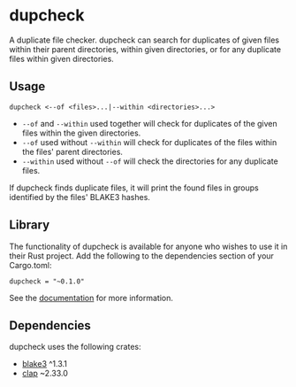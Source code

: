 # dupcheck

A duplicate file checker.  dupcheck can search for duplicates of given files within their parent directories, within given directories, or for any duplicate files within given directories.

## Usage

```
dupcheck <--of <files>...|--within <directories>...>
```

* `--of` and `--within` used together will check for duplicates of the given files within the given directories.
* `--of` used without `--within` will check for duplicates of the files within the files' parent directories.
* `--within` used without `--of` will check the directories for any duplicate files.

If dupcheck finds duplicate files, it will print the found files in groups identified by the files' BLAKE3 hashes.

## Library

The functionality of dupcheck is available for anyone who wishes to use it in their Rust project.  Add the following to the dependencies section of your Cargo.toml:

`dupcheck = "~0.1.0"`

See the [documentation](https://docs.rs/dupcheck) for more information.

## Dependencies

dupcheck uses the following crates:

* [blake3](https://crates.io/crates/blake3) ^1.3.1
* [clap](https://crates.io/crates/clap) ~2.33.0
